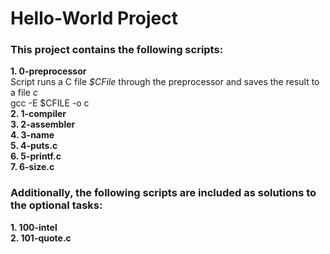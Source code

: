 # Hello-World Project  
### This project contains the following scripts:    
**1. 0-preprocessor**  
Script runs a C file *$CFile* through the preprocessor and saves the result to a file *c*  
gcc -E $CFILE -o c  
**2. 1-compiler**  
**3. 2-assembler**  
**4. 3-name**  
**5. 4-puts.c**  
**6. 5-printf.c**  
**7. 6-size.c**  
### Additionally, the following scripts are included as solutions to the optional tasks:  
**1. 100-intel**  
**2. 101-quote.c**
